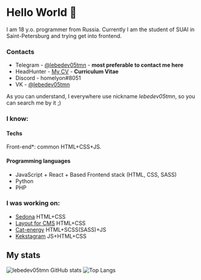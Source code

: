 # Hello World 👋

I am 18 y.o. programmer from Russia. Currently I am the student of SUAI in Saint-Petersburg and trying get into frontend.  

### Contacts

- Telegram - [@lebedev05tmn](https://t.me/lebedev05tmn) - **most preferable to contact me here**
- HeadHunter - [My CV](https://spb.hh.ru/resume/9cd16d75ff0cb693850039ed1f6e7070307466) - **Curriculum Vitae**
- Discord - homelyon#8051
- VK - [@lebedev05tmn](https://vk.com/lebedev05tmn)

As you can understand, I everywhere use nickname _lebedev05tmn_, so you can search me by it ;)

### I know:

#### Techs

Front-end\*: common HTML+CSS+JS.

#### Programming languages

- JavaScript + React + Based Frontend stack (HTML, CSS, SASS)
- Python
- PHP

### I was working on:

- [Sedona](https://github.com/lebedev05tmn/Sedona) HTML+CSS
- [Layout for CMS](https://github.com/lebedev05tmn/layot-for-cms) HTML+CSS
- [Cat-energy](https://github.com/lebedev05tmn/cat-energy) HTML+SCSS(SASS)+JS
- [Kekstagram](https://github.com/lebedev05tmn/kekstagram) JS+HTML+CSS

## My stats

![lebedev05tmn GitHub stats](https://github-readme-stats.vercel.app/api/?username=lebedev05tmn&show_icons=true&title_color=fff&icon_color=79ff97&text_color=9f9f9f&bg_color=151515)
![Top Langs](https://github-readme-stats.vercel.app/api/top-langs/?username=lebedev05tmn&show_icons=true&title_color=fff&icon_color=79ff97&text_color=9f9f9f&bg_color=151515)
